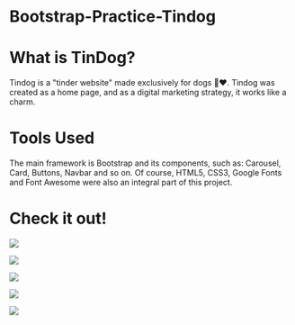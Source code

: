 # Bootstrap-Practice-Tindog

# What is TinDog?

Tindog is a "tinder website" made exclusively for dogs 🐶❤️. Tindog was created as a home page, and as a digital marketing strategy, it works like a charm.

# Tools Used
The main framework is Bootstrap and its components, such as: Carousel, Card, Buttons, Navbar and so on. Of course, HTML5, CSS3, Google Fonts and Font Awesome were also an integral part of this project.

# Check it out!

![](https://github.com/Polymathing/Maicon_Portfolio/blob/main/images/Tindog/1.png?raw=true)

![](https://github.com/Polymathing/Maicon_Portfolio/blob/main/images/Tindog/2-e.png?raw=true)

![](https://github.com/Polymathing/Maicon_Portfolio/blob/main/images/Tindog/3.png?raw=true)

![](https://github.com/Polymathing/Maicon_Portfolio/blob/main/images/Tindog/4.png?raw=true)

![](https://github.com/Polymathing/Maicon_Portfolio/blob/main/images/Tindog/5.png?raw=true)

